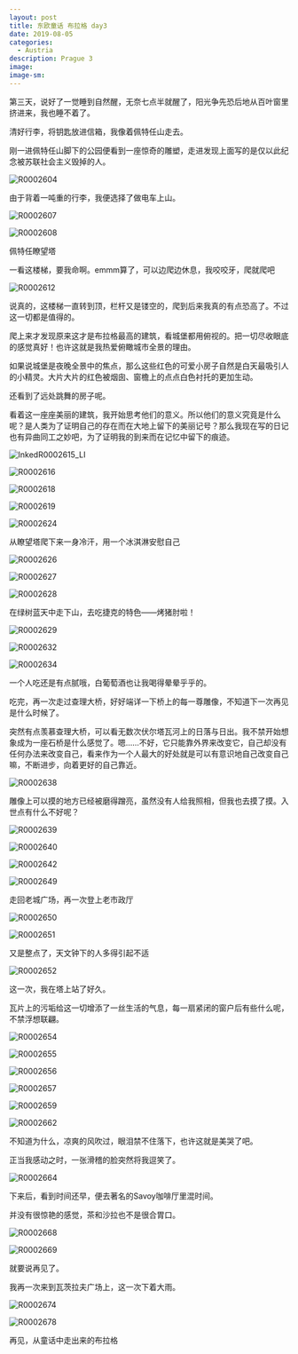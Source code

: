 ```yaml
---
layout: post
title: 东欧童话 布拉格 day3
date: 2019-08-05
categories:
  - Austria
description: Prague 3
image: 
image-sm: 
---
```


第三天，说好了一觉睡到自然醒，无奈七点半就醒了，阳光争先恐后地从百叶窗里挤进来，我也睡不着了。

清好行李，将钥匙放进信箱，我像着佩特任山走去。

刚一进佩特任山脚下的公园便看到一座惊奇的雕塑，走进发现上面写的是仅以此纪念被苏联社会主义毁掉的人。

![R0002604](C:\Users\zhuqi\OneDrive\桌面\miscellany\Austria\R0002604.JPG)

由于背着一吨重的行李，我便选择了做电车上山。

![R0002607](C:\Users\zhuqi\OneDrive\桌面\miscellany\Austria\R0002607.JPG)

![R0002608](C:\Users\zhuqi\OneDrive\桌面\miscellany\Austria\R0002608.JPG)

佩特任瞭望塔

一看这楼梯，要我命啊。emmm算了，可以边爬边休息，我咬咬牙，爬就爬吧

![R0002612](C:\Users\zhuqi\OneDrive\桌面\miscellany\Austria\R0002612.JPG)

说真的，这楼梯一直转到顶，栏杆又是镂空的，爬到后来我真的有点恐高了。不过这一切都是值得的。

爬上来才发现原来这才是布拉格最高的建筑，看城堡都用俯视的。把一切尽收眼底的感觉真好！也许这就是我热爱俯瞰城市全景的理由。

如果说城堡是夜晚全景中的焦点，那么这些红色的可爱小房子自然是白天最吸引人的小精灵。大片大片的红色被烟囱、窗檐上的点点白色衬托的更加生动。

还看到了远处跳舞的房子呢。

看着这一座座美丽的建筑，我开始思考他们的意义。所以他们的意义究竟是什么呢？是人类为了证明自己的存在而在大地上留下的美丽记号？那么我现在写的日记也有异曲同工之妙吧，为了证明我的到来而在记忆中留下的痕迹。

![InkedR0002615_LI](C:\Users\zhuqi\OneDrive\桌面\miscellany\Austria\InkedR0002615_LI.jpg)

![R0002616](C:\Users\zhuqi\OneDrive\桌面\miscellany\Austria\R0002616.JPG)

![R0002618](C:\Users\zhuqi\OneDrive\桌面\miscellany\Austria\R0002618.JPG)

![R0002619](C:\Users\zhuqi\OneDrive\桌面\miscellany\Austria\R0002619.JPG)

![R0002624](C:\Users\zhuqi\OneDrive\桌面\miscellany\Austria\R0002624.JPG)

从瞭望塔爬下来一身冷汗，用一个冰淇淋安慰自己

![R0002626](C:\Users\zhuqi\OneDrive\桌面\miscellany\Austria\R0002626.JPG)

![R0002627](C:\Users\zhuqi\OneDrive\桌面\miscellany\Austria\R0002627.JPG)

![R0002628](C:\Users\zhuqi\OneDrive\桌面\miscellany\Austria\R0002628.JPG)

在绿树蓝天中走下山，去吃捷克的特色——烤猪肘啦！

![R0002629](C:\Users\zhuqi\OneDrive\桌面\miscellany\Austria\R0002629.JPG)

![R0002632](C:\Users\zhuqi\OneDrive\桌面\miscellany\Austria\R0002632.JPG)

![R0002634](C:\Users\zhuqi\OneDrive\桌面\miscellany\Austria\R0002634.JPG)

一个人吃还是有点腻哦，白葡萄酒也让我喝得晕晕乎乎的。

吃完，再一次走过查理大桥，好好端详一下桥上的每一尊雕像，不知道下一次再见是什么时候了。

突然有点羡慕查理大桥，可以看无数次伏尔塔瓦河上的日落与日出。我不禁开始想象成为一座石桥是什么感觉了。嗯……不好，它只能靠外界来改变它，自己却没有任何办法来改变自己，看来作为一个人最大的好处就是可以有意识地自己改变自己嘛，不断进步，向着更好的自己靠近。

![R0002638](C:\Users\zhuqi\OneDrive\桌面\miscellany\Austria\R0002638.JPG)

雕像上可以摸的地方已经被磨得蹭亮，虽然没有人给我照相，但我也去摸了摸。入世点有什么不好呢？

![R0002639](C:\Users\zhuqi\OneDrive\桌面\miscellany\Austria\R0002639.JPG)

![R0002640](C:\Users\zhuqi\OneDrive\桌面\miscellany\Austria\R0002640.JPG)

![R0002642](C:\Users\zhuqi\OneDrive\桌面\miscellany\Austria\R0002642.JPG)

![R0002649](C:\Users\zhuqi\OneDrive\桌面\miscellany\Austria\R0002649.JPG)

走回老城广场，再一次登上老市政厅

![R0002650](C:\Users\zhuqi\OneDrive\桌面\miscellany\Austria\R0002650.JPG)

![R0002651](C:\Users\zhuqi\OneDrive\桌面\miscellany\Austria\R0002651.JPG)

又是整点了，天文钟下的人多得引起不适

![R0002652](C:\Users\zhuqi\OneDrive\桌面\miscellany\Austria\R0002652.JPG)

这一次，我在塔上站了好久。

瓦片上的污垢给这一切增添了一丝生活的气息，每一扇紧闭的窗户后有些什么呢，不禁浮想联翩。

![R0002654](C:\Users\zhuqi\OneDrive\桌面\miscellany\Austria\R0002654.JPG)

![R0002655](C:\Users\zhuqi\OneDrive\桌面\miscellany\Austria\R0002655.JPG)

![R0002656](C:\Users\zhuqi\OneDrive\桌面\miscellany\Austria\R0002656.JPG)

![R0002657](C:\Users\zhuqi\OneDrive\桌面\miscellany\Austria\R0002657.JPG)

![R0002659](C:\Users\zhuqi\OneDrive\桌面\miscellany\Austria\R0002659.JPG)

![R0002662](C:\Users\zhuqi\OneDrive\桌面\miscellany\Austria\R0002662.JPG)

不知道为什么，凉爽的风吹过，眼泪禁不住落下，也许这就是美哭了吧。

正当我感动之时，一张滑稽的脸突然将我逗笑了。

![R0002664](C:\Users\zhuqi\OneDrive\桌面\miscellany\Austria\R0002664.JPG)

下来后，看到时间还早，便去著名的Savoy咖啡厅里混时间。

并没有很惊艳的感觉，茶和沙拉也不是很合胃口。

![R0002668](C:\Users\zhuqi\OneDrive\桌面\miscellany\Austria\R0002668.JPG)

![R0002669](C:\Users\zhuqi\OneDrive\桌面\miscellany\Austria\R0002669.JPG)

就要说再见了。

我再一次来到瓦茨拉夫广场上，这一次下着大雨。

![R0002674](C:\Users\zhuqi\OneDrive\桌面\miscellany\Austria\R0002674.JPG)

![R0002678](C:\Users\zhuqi\OneDrive\桌面\miscellany\Austria\R0002678.JPG)

再见，从童话中走出来的布拉格